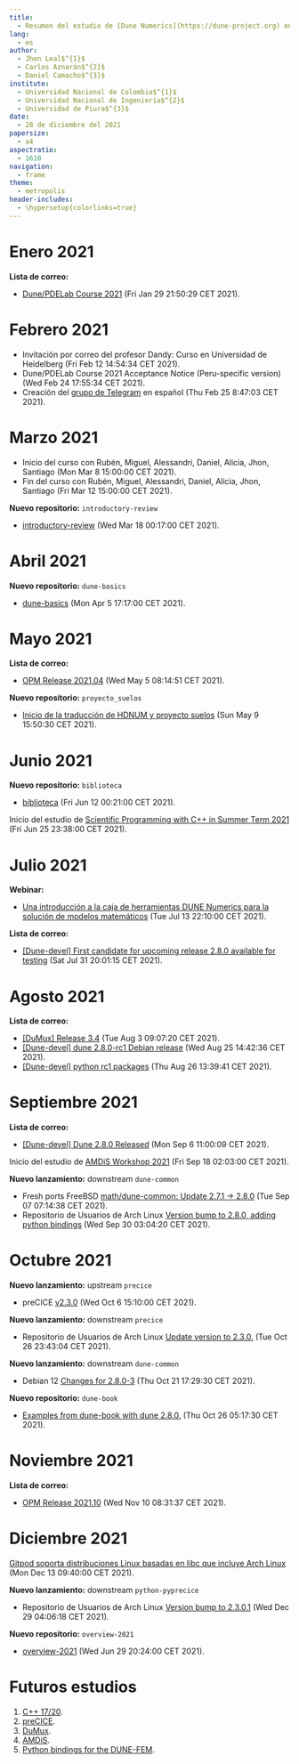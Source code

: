 ```yaml
---
title:
  - Resumen del estudio de [Dune Numerics](https://dune-project.org) en el año 2021
lang:
  - es
author:
  - Jhon Leal$^{1}$
  - Carlos Aznarán$^{2}$
  - Daniel Camacho$^{3}$
institute:
  - Universidad Nacional de Colombia$^{1}$
  - Universidad Nacional de Ingeniería$^{2}$
  - Universidad de Piura$^{3}$
date:
  - 28 de diciembre del 2021
papersize:
  - a4
aspectratio:
  - 1610
navigation:
  - frame
theme:
  - metropolis
header-includes:
  - \hypersetup{colorlinks=true}
---
```


# Enero 2021

**Lista de correo:**

- [Dune/PDELab Course 2021](https://lists.dune-project.org/pipermail/dune/2021-January/015108.html) (Fri Jan 29 21:50:29 CET 2021).

# Febrero 2021

- Invitación por correo del profesor Dandy: Curso en Universidad de Heidelberg (Fri Feb 12 14:54:34 CET 2021).
- Dune/PDELab Course 2021 Acceptance Notice (Peru-specific version) (Wed Feb 24 17:55:34 CET 2021).
- Creación del [grupo de Telegram](https://t.me/joinchat/OsfYP1xnFlxjN2Ix) en español (Thu Feb 25 8:47:03 CET 2021).

# Marzo 2021

- Inicio del curso con Rubén, Miguel, Alessandri, Daniel, Alicia, Jhon, Santiago (Mon Mar 8 15:00:00 CET 2021).
- Fin del curso con Rubén, Miguel, Alessandri, Daniel, Alicia, Jhon, Santiago (Fri Mar 12 15:00:00 CET 2021).

**Nuevo repositorio:** `introductory-review`

- [introductory-review](https://github.com/cpp-review-dune/introductory-review) (Wed Mar 18 00:17:00 CET 2021).

# Abril 2021

**Nuevo repositorio:** `dune-basics`

- [dune-basics](https://github.com/cpp-review-dune/dune-basics) (Mon Apr 5 17:17:00 CET 2021).

# Mayo 2021

**Lista de correo:**

- [OPM Release 2021.04](https://opm-project.org/pipermail/opm/2021-May/000730.html) (Wed May 5 08:14:51 CET 2021).

**Nuevo repositorio:** `proyecto_suelos`

- [Inicio de la traducción de HDNUM y proyecto suelos](https://github.com/cpp-review-dune/dune-book) (Sun May 9 15:50:30 CET 2021).

# Junio 2021

**Nuevo repositorio:** `biblioteca`

- [biblioteca](https://github.com/cpp-review-dune/biblioteca) (Fri Jun 12 00:21:00 CET 2021).

Inicio del estudio de [Scientific Programming with C++ in Summer Term 2021](https://gitlab.math.tu-dresden.de/teaching/scprog/so2021) (Fri Jun 25 23:38:00 CET 2021).

# Julio 2021

**Webinar:**

- [Una introducción a la caja de herramientas DUNE Numerics para la solución de modelos matemáticos](https://cpp-review-dune.github.io/webinar/slides.pdf) (Tue Jul 13 22:10:00 CET 2021).

**Lista de correo:**

- [[Dune-devel] First candidate for upcoming release 2.8.0 available for testing](https://lists.dune-project.org/pipermail/dune-devel/2021-July/002790.html) (Sat Jul 31 20:01:15 CET 2021).

# Agosto 2021

**Lista de correo:**

- [[DuMux] Release 3.4](https://listserv.uni-stuttgart.de/pipermail/dumux/2021q3/002766.html) (Tue Aug 3 09:07:20 CET 2021).
- [[Dune-devel] dune 2.8.0-rc1 Debian release](https://lists.dune-project.org/pipermail/dune-devel/2021-August/002800.html) (Wed Aug 25 14:42:36 CET 2021).
- [[Dune-devel] python rc1 packages](https://lists.dune-project.org/pipermail/dune-devel/2021-August/002802.html) (Thu Aug 26 13:39:41 CET 2021).

<!-- Reunión con Alicia a las 1pm el 8 de agosto -->

# Septiembre 2021

**Lista de correo:**

- [[Dune-devel] Dune 2.8.0 Released](https://lists.dune-project.org/pipermail/dune-devel/2021-September/002815.html) (Mon Sep 6 11:00:09 CET 2021).

Inicio del estudio de [AMDiS Workshop 2021](https://amdis.readthedocs.io/en/latest/workshop/2021) (Fri Sep 18 02:03:00 CET 2021).

**Nuevo lanzamiento:** downstream `dune-common`

- Fresh ports FreeBSD [math/dune-common: Update 2.7.1 -> 2.8.0](https://cgit.freebsd.org/ports/commit/math/dune-common/Makefile?id=49b120d5b0e55031d89b1564a12eee65064e5eaf) (Tue Sep 07 07:14:38 CET 2021).
- Repositorio de Usuarios de Arch Linux [Version bump to 2.8.0, adding python bindings](https://aur.archlinux.org/cgit/aur.git/commit/?h=dune-common&id=09926ead5ceea3d09bc9d06e4b3aa003c98671da) (Wed Sep 30 03:04:20 CET 2021).

# Octubre 2021

**Nuevo lanzamiento:** upstream `precice`

- preCICE [v2.3.0](https://github.com/precice/precice/releases/tag/v2.3.0) (Wed Oct 6 15:10:00 CET 2021).

**Nuevo lanzamiento:** downstream `precice`

- Repositorio de Usuarios de Arch Linux [Update version to 2.3.0.](https://aur.archlinux.org/cgit/aur.git/commit/?h=precice&id=37097e26e4ffb364064e8820b10689dd5d71eb9c) (Tue Oct 26 23:43:04 CET 2021).

**Nuevo lanzamiento:** downstream `dune-common`

- Debian 12 [Changes for 2.8.0-3](https://salsa.debian.org/science-team/dune-common/-/commit/d7df80a43cb624edc8a5846084ac2ffa005498c2) (Thu Oct 21 17:29:30 CET 2021).

**Nuevo repositorio:** `dune-book`

- [Examples from dune-book with dune 2.8.0.](https://github.com/cpp-review-dune/dune-book) (Thu Oct 26 05:17:30 CET 2021).

# Noviembre 2021

**Lista de correo:**

- [OPM Release 2021.10](https://opm-project.org/pipermail/opm/2021-November/000773.html) (Wed Nov 10 08:31:37 CET 2021).

# Diciembre 2021

[Gitpod soporta distribuciones Linux basadas en libc que incluye Arch Linux](https://twitter.com/csweichel/status/1470312576915550212) (Mon Dec 13 09:40:00 CET 2021).

**Nuevo lanzamiento:** downstream `python-pyprecice`

- Repositorio de Usuarios de Arch Linux [Version bump to 2.3.0.1](https://aur.archlinux.org/cgit/aur.git/commit/?h=python-pyprecice&id=b32420468e51befb1e2b42d7f20f914158fba476) (Wed Dec 29 04:06:18 CET 2021).

**Nuevo repositorio:** `overview-2021`

- [overview-2021](https://github.com/cpp-review-dune/overview-2021) (Wed Jun 29 20:24:00 CET 2021).

<!-- Reunión con Rubén a las Xpm el Y de enero -->

<!-- # Fragile slide {.fragile}

- What is SCM?
  - Source Control Management/Manager

```cpp
#include <iostream>

int main(int argc, char** argv[])
{

  std::cout << "Hola!" << std::endl;

  return 0;
}
``` -->

# Futuros estudios

1. [C++ 17/20](https://isocpp.org).
2. [preCICE](https://precice.org).
3. [DuMux](https://dumux.org).
4. [AMDiS](https://amdis.readthedocs.io).
5. [Python bindings for the DUNE-FEM](https://www.dune-project.org/sphinx/content/sphinx/dune-fem).

<!--
Manuales:
- https://ctan.dcc.uchile.cl/macros/latex/contrib/beamer/doc/beameruserguide.pdf
- https://pandoc.org/MANUAL.pdf
-->
